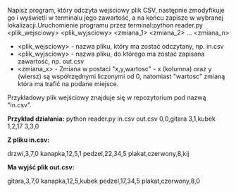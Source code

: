 Napisz program, który odczyta wejściowy plik CSV, następnie zmodyfikuje go i wyświetli w terminalu jego zawartość, a na końcu zapisze w wybranej lokalizacji.Uruchomienie programu przez terminal:python reader.py <plik_wejsciowy> <plik_wyjsciowy> <zmiana_1> <zmiana_2> ... <zmiana_n>

- <plik_wejsciowy> - nazwa pliku, który ma zostać odczytany, np. in.csv
- <plik_wyjsciowy> - nazwa pliku, do którego ma zostać zapisana zawartość, np. out.csv
- <zmiana_x> - Zmiana w postaci "x,y,wartosc" - x (kolumna) oraz y (wiersz) są współrzędnymi liczonymi od 0, natomiast "wartosc" zmianą która ma trafić na podane miejsce.

Przykładowy plik wejściowy znajduje się w repozytorium pod nazwą "in.csv".

**Przykład działania:** python reader.py in.csv out.csv 0,0,gitara 3,1,kubek 1,2,17 3,3,0

**Z pliku in.csv:**

drzwi,3,7,0
kanapka,12,5,1
pedzel,22,34,5
plakat,czerwony,8,kij

**Ma wyjść plik out.csv:**

gitara,3,7,0
kanapka,12,5,kubek
pedzel,17,34,5
plakat,czerwony,8,0